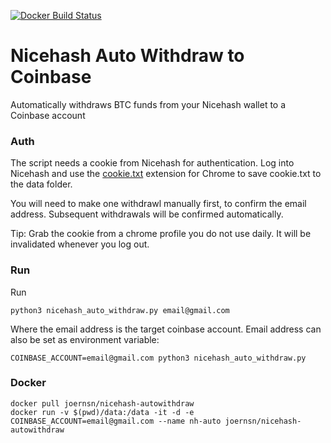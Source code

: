 [![Docker Build Status](https://img.shields.io/docker/build/joernsn/nicehash-autowithdraw.svg?style=flat-square)]()

# Nicehash Auto Withdraw to Coinbase
Automatically withdraws BTC funds from your Nicehash wallet to a Coinbase account


### Auth
The script needs a cookie from Nicehash for authentication. Log into Nicehash and use the [cookie.txt](https://chrome.google.com/webstore/detail/cookiestxt/njabckikapfpffapmjgojcnbfjonfjfg?hl=en) extension for Chrome to save cookie.txt to the data folder.

You will need to make one withdrawl manually first, to confirm the email address. Subsequent withdrawals will be confirmed automatically.

Tip: Grab the cookie from a chrome profile you do not use daily. It will be invalidated whenever you log out.


### Run


Run

	python3 nicehash_auto_withdraw.py email@gmail.com

Where the email address is the target coinbase account. Email address can also be set as environment variable:
	
	COINBASE_ACCOUNT=email@gmail.com python3 nicehash_auto_withdraw.py 

### Docker

	docker pull joernsn/nicehash-autowithdraw
	docker run -v $(pwd)/data:/data -it -d -e COINBASE_ACCOUNT=email@gmail.com --name nh-auto joernsn/nicehash-autowithdraw
